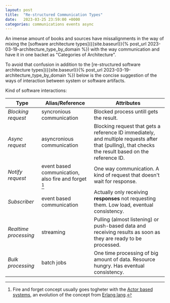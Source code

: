 ```yaml
---
layout: post
title:  "Re-structured Communication Types"
date:   2023-03-25 23:59:00 +0000
categories: communications events async
---
```


An imense amount of books and sources have missalignments in the way of mixing the [software architecture types]({{site.baseurl}}{% post_url 2023-03-19-architecture_type_by_domain %}) with the way communication and have it in one backet as "Categories of Architecture".

To avoid that confusion in addition to the [re-structured software architecture types]({{site.baseurl}}{% post_url 2023-03-19-architecture_type_by_domain %}) below is the concise suggestion of the ways of interaction between system or software artifacts.

Kind of software interactions:

| Type | Alias/Reference | Attributes |
| ---- | ---------------------- | ---------- |
| *Blocking request* | syncronious communication | Blocked process untill gets the result. |
| *Async request* | asyncronious communication | Blocking request that gets a reference ID immediately, and multiple requests after that (pulling), that checks the result based on the reference ID. |
| *Notify request* | event based communication, also fire and forget [^1] | One way communication. A kind of request that doesn't wait for response. |
| *Subscriber* | event based communication | Actually only receiving **responses** not requesting them. Low load, eventual consistency. |
| *Realtime processing* | streaming | Pulling (almost listening) or push-based data and receiving results as soon as they are ready to be processed. |
| *Bulk processing* | batch jobs | One time processing of big amount of data. Resource hungry. Has eventual consistency. |

[^1]: Fire and forget concept usually goes togheter with the [Actor based systems](https://doc.akka.io/docs/akka/current/typed/interaction-patterns.html#fire-and-forget), an evolution of the concept from [Erlang lang](https://www.erlang.org/).